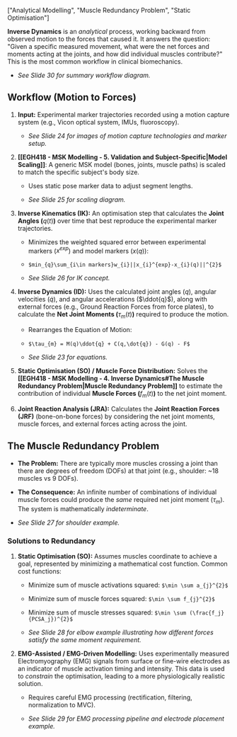 ["Analytical Modelling", "Muscle Redundancy Problem", "Static Optimisation"]

**Inverse Dynamics** is an _analytical_ process, working backward from observed motion to the forces that caused it. It answers the question: "Given a specific measured movement, what were the net forces and moments acting at the joints, and how did individual muscles contribute?" This is the most common workflow in clinical biomechanics.

- _See Slide 30 for summary workflow diagram._
    

## Workflow (Motion to Forces)

1. **Input:** Experimental marker trajectories recorded using a motion capture system (e.g., Vicon optical system, IMUs, fluoroscopy).
    
    - _See Slide 24 for images of motion capture technologies and marker setup._
        
2. **[[EGH418 - MSK Modelling - 5. Validation and Subject-Specific|Model Scaling]]**: A generic MSK model (bones, joints, muscle paths) is scaled to match the specific subject's body size.
    
    - Uses static pose marker data to adjust segment lengths.
        
    - _See Slide 25 for scaling diagram._
        
3. **Inverse Kinematics (IK):** An optimisation step that calculates the **Joint Angles (**$q(t)$**)** over time that best reproduce the experimental marker trajectories.
    
    - Minimizes the weighted squared error between experimental markers ($x^{exp}$) and model markers ($x(q)$):
        
    - `$min_{q}\sum_{i\in markers}w_{i}||x_{i}^{exp}-x_{i}(q)||^{2}$`
        
    - _See Slide 26 for IK concept._
        
4. **Inverse Dynamics (ID):** Uses the calculated joint angles ($q$), angular velocities ($\dot{q}$), and angular accelerations ($\ddot{q}$), along with external forces (e.g., Ground Reaction Forces from force plates), to calculate the **Net Joint Moments (**$\tau_m(t)$**)** required to produce the motion.
    
    - Rearranges the Equation of Motion:
        
    - `$\tau_{m} = M(q)\ddot{q} + C(q,\dot{q}) - G(q) - F$`
        
    - _See Slide 23 for equations._
        
5. **Static Optimisation (SO) / Muscle Force Distribution:** Solves the **[[EGH418 - MSK Modelling - 4. Inverse Dynamics#The Muscle Redundancy Problem|Muscle Redundancy Problem]]** to estimate the contribution of individual **Muscle Forces (**$f_m(t)$**)** to the net joint moment.
    
6. **Joint Reaction Analysis (JRA):** Calculates the **Joint Reaction Forces (JRF)** (bone-on-bone forces) by considering the net joint moments, muscle forces, and external forces acting across the joint.
    

## The Muscle Redundancy Problem

- **The Problem:** There are typically more muscles crossing a joint than there are degrees of freedom (DOFs) at that joint (e.g., shoulder: ~18 muscles vs 9 DOFs).
    
- **The Consequence:** An infinite number of combinations of individual muscle forces could produce the _same_ required net joint moment ($\tau_m$). The system is mathematically _indeterminate_.
    
- _See Slide 27 for shoulder example._
    

### Solutions to Redundancy

1. **Static Optimisation (SO):** Assumes muscles coordinate to achieve a goal, represented by minimizing a mathematical cost function. Common cost functions:
    
    - Minimize sum of muscle activations squared: `$\min \sum a_{j}^{2}$`
        
    - Minimize sum of muscle forces squared: `$\min \sum f_{j}^{2}$`
        
    - Minimize sum of muscle stresses squared: `$\min \sum (\frac{f_j}{PCSA_j})^{2}$`
        
    - _See Slide 28 for elbow example illustrating how different forces satisfy the same moment requirement._
        
2. **EMG-Assisted / EMG-Driven Modelling:** Uses experimentally measured Electromyography (EMG) signals from surface or fine-wire electrodes as an indicator of muscle activation timing and intensity. This data is used to _constrain_ the optimisation, leading to a more physiologically realistic solution.
    
    - Requires careful EMG processing (rectification, filtering, normalization to MVC).
        
    - _See Slide 29 for EMG processing pipeline and electrode placement example._